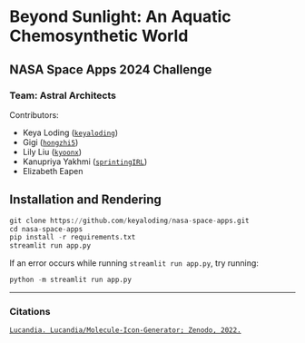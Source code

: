 # Beyond Sunlight: An Aquatic Chemosynthetic World

## NASA Space Apps 2024 Challenge

### Team: Astral Architects

Contributors:

- Keya Loding ([`keyaloding`](https://github.com/keyaloding))
- Gigi ([`hongzhi5`](https://github.com/hongzhi5))
- Lily Liu ([`kyoonx`](https://github.com/kyoonx))
- Kanupriya Yakhmi ([`sprintingIRL`](https://github.com/sprintingIRL))
- Elizabeth Eapen

## Installation and Rendering

```python
git clone https://github.com/keyaloding/nasa-space-apps.git
cd nasa-space-apps
pip install -r requirements.txt
streamlit run app.py
```

If an error occurs while running `streamlit run app.py`, try running:

```python
python -m streamlit run app.py
```

---

### Citations

[`Lucandia. Lucandia/Molecule-Icon-Generator; Zenodo, 2022.`](https://doi.org/10.5281/ZENODO.7388429.)
